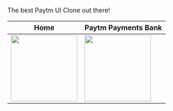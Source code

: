 The best Paytm UI Clone out there!

| Home  | Paytm Payments Bank         |
| --------------------------------------------------------------------- | ---------------------------------------------------------------------------- |
| <img src="https://imgur.com/tfWcUvW.gif" style="width: 150;"/> | <img src="https://imgur.com/BIi7kK9.gif" style="width: 150;"/> |